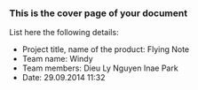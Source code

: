 ### This is the cover page of your document

List here the following details:
* Project title, name of the product:
Flying Note
* Team name:
Windy
* Team members:
Dieu Ly Nguyen
Inae Park
* Date:
29.09.2014 11:32

